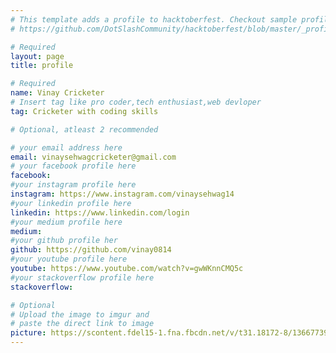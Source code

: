 ```yaml
---
# This template adds a profile to hacktoberfest. Checkout sample profile at
# https://github.com/DotSlashCommunity/hacktoberfest/blob/master/_profile/ksdme.md

# Required
layout: page
title: profile

# Required
name: Vinay Cricketer
# Insert tag like pro coder,tech enthusiast,web devloper
tag: Cricketer with coding skills

# Optional, atleast 2 recommended

# your email address here
email: vinaysehwagcricketer@gmail.com
# your facebook profile here
facebook: 
#your instagram profile here
instagram: https://www.instagram.com/vinaysehwag14
#your linkedin profile here
linkedin: https://www.linkedin.com/login
#your medium profile here
medium: 
#your github profile her
github: https://github.com/vinay0814
#your youtube profile here
youtube: https://www.youtube.com/watch?v=gwWKnnCMQ5c
#your stackoverflow profile here
stackoverflow: 

# Optional
# Upload the image to imgur and
# paste the direct link to image
picture: https://scontent.fdel15-1.fna.fbcdn.net/v/t31.18172-8/13667739_1283698181694200_8667074654148016037_o.jpg?stp=c0.30.1958.1958a_dst-jpg_s851x315&_nc_cat=105&ccb=1-7&_nc_sid=da31f3&_nc_ohc=EDp-3kfd00AAX9qnznO&_nc_ht=scontent.fdel15-1.fna&oh=00_AT-6z4ZioIDN0zYGq8Ccqby7ObMlOUIEhnMbR_0bbC-AWQ&oe=63808DE0
---
```

